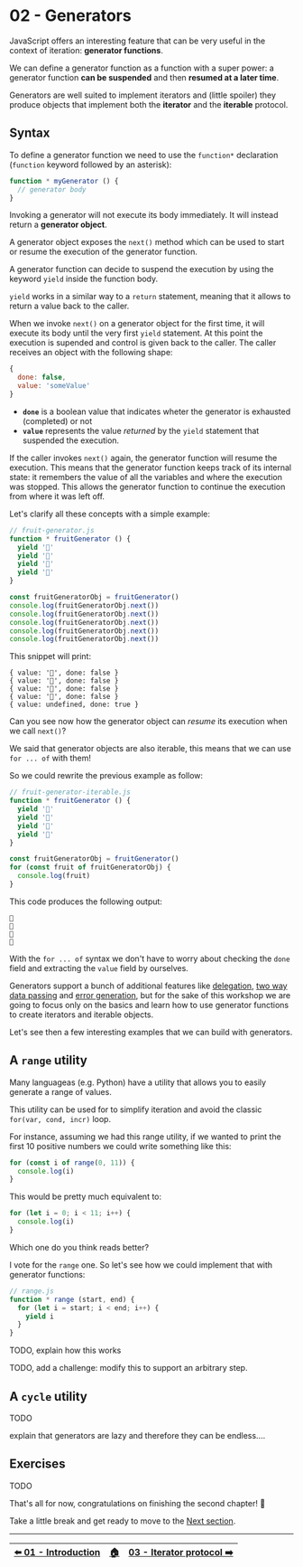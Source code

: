 # 02 - Generators

JavaScript offers an interesting feature that can be very useful in the context of iteration: **generator functions**.

We can define a generator function as a function with a super power: a generator function **can be suspended** and then **resumed at a later time**.

Generators are well suited to implement iterators and (little spoiler) they produce objects that implement both the **iterator** and the **iterable** protocol.

## Syntax

To define a generator function we need to use the `function*` declaration (`function` keyword followed by an asterisk):

```js
function * myGenerator () {
  // generator body
}
```

Invoking a generator will not execute its body immediately. It will instead return a **generator object**.

A generator object exposes the `next()` method which can be used to start or resume the execution of the generator function.

A generator function can decide to suspend the execution by using the keyword `yield` inside the function body.

`yield` works in a similar way to a `return` statement, meaning that it allows to return a value back to the caller.

When we invoke `next()` on a generator object for the first time, it will execute its body until the very first `yield` statement. At this point the execution is supended and control is given back to the caller. The caller receives an object with the following shape:

```js
{
  done: false,
  value: 'someValue'
}
```

- **`done`** is a boolean value that indicates wheter the generator is exhausted (completed) or not
- **`value`** represents the value _returned_ by the `yield` statement that suspended the execution.

If the caller invokes `next()` again, the generator function will resume the execution. This means that the generator function keeps track of its internal state: it remembers the value of all the variables and where the execution was stopped. This allows the generator function to continue the execution from where it was left off.

Let's clarify all these concepts with a simple example:

```js
// fruit-generator.js
function * fruitGenerator () {
  yield '🍑'
  yield '🍉'
  yield '🍋'
  yield '🥭'
}

const fruitGeneratorObj = fruitGenerator()
console.log(fruitGeneratorObj.next())
console.log(fruitGeneratorObj.next())
console.log(fruitGeneratorObj.next())
console.log(fruitGeneratorObj.next())
console.log(fruitGeneratorObj.next())
```

This snippet will print:

```plain
{ value: '🍑', done: false }
{ value: '🍉', done: false }
{ value: '🍋', done: false }
{ value: '🥭', done: false }
{ value: undefined, done: true }
```

Can you see now how the generator object can _resume_ its execution when we call `next()`?

We said that generator objects are also iterable, this means that we can use `for ... of` with them!

So we could rewrite the previous example as follow:

```js
// fruit-generator-iterable.js
function * fruitGenerator () {
  yield '🍑'
  yield '🍉'
  yield '🍋'
  yield '🥭'
}

const fruitGeneratorObj = fruitGenerator()
for (const fruit of fruitGeneratorObj) {
  console.log(fruit)
}
```

This code produces the following output:

```plain
🍑
🍉
🍋
🥭
```

With the `for ... of` syntax we don't have to worry about checking the `done` field and extracting the `value` field by ourselves.

Generators support a bunch of additional features like [delegation](https://developer.mozilla.org/en-US/docs/Web/JavaScript/Reference/Operators/yield*), [two way data passing](https://developer.mozilla.org/en-US/docs/Web/JavaScript/Reference/Global_Objects/Generator/next#sending_values_to_the_generator) and [error generation](https://developer.mozilla.org/en-US/docs/Web/JavaScript/Reference/Global_Objects/Generator/throw), but for the sake of this workshop we are going to focus only on the basics and learn how to use generator functions to create iterators and iterable objects.

Let's see then a few interesting examples that we can build with generators.

## A `range` utility

Many languageas (e.g. Python) have a utility that allows you to easily generate a range of values.

This utility can be used for to simplify iteration and avoid the classic `for(var, cond, incr)` loop.

For instance, assuming we had this range utility, if we wanted to print the first 10 positive numbers we could write something like this:

```js
for (const i of range(0, 11)) {
  console.log(i)
}
```

This would be pretty much equivalent to:

```js
for (let i = 0; i < 11; i++) {
  console.log(i)
}
```

Which one do you think reads better?

I vote for the `range` one. So let's see how we could implement that with generator functions:

```js
// range.js
function * range (start, end) {
  for (let i = start; i < end; i++) {
    yield i
  }
}
```

TODO, explain how this works

TODO, add a challenge: modify this to support an arbitrary step.


## A `cycle` utility

TODO

explain that generators are lazy and therefore they can be endless....


## Exercises

TODO


That's all for now, congratulations on finishing the second chapter! 🎉

Take a little break and get ready to move to the [Next section](/03-iterator-protocol/README.md).

---

| [⬅️ 01 - Introduction](/01-intro/README.md) | [🏠](/README.md)| [03 - Iterator protocol ➡️](/03-iterator-protocol/README.md)|
|:--------------|:------:|------------------------------------------------:|